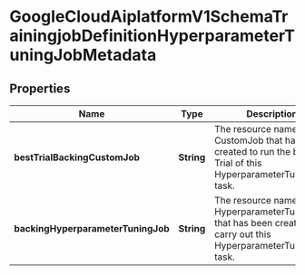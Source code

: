 

# GoogleCloudAiplatformV1SchemaTrainingjobDefinitionHyperparameterTuningJobMetadata


## Properties

| Name | Type | Description | Notes |
|------------ | ------------- | ------------- | -------------|
|**bestTrialBackingCustomJob** | **String** | The resource name of the CustomJob that has been created to run the best Trial of this HyperparameterTuning task. |  [optional] |
|**backingHyperparameterTuningJob** | **String** | The resource name of the HyperparameterTuningJob that has been created to carry out this HyperparameterTuning task. |  [optional] |



